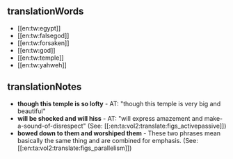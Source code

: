 ## translationWords

* [[en:tw:egypt]]
* [[en:tw:falsegod]]
* [[en:tw:forsaken]]
* [[en:tw:god]]
* [[en:tw:temple]]
* [[en:tw:yahweh]]

## translationNotes

* **though this temple is so lofty** - AT: "though this temple is very big and beautiful"
* **will be shocked and will hiss** - AT: "will express amazement and make-a-sound-of-disrespect" (See: [[:en:ta:vol2:translate:figs_activepassive]])
* **bowed down to them and worshiped them** - These two phrases mean basically the same thing and are combined for emphasis. (See: [[:en:ta:vol2:translate:figs_parallelism]])
